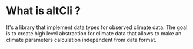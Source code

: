 # What is altCli ?
It's a library that implement data types for observed climate data.
The goal is to create high level abstraction for climate data that allows to make an climate parameters calculation independent from data format.
